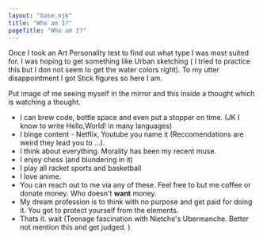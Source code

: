 ```yaml
---
layout: "base.njk"
title: "Who am I?"
pageTitle: "Who am I?"
---
```


Once I took an Art Personality test to find out what type I was most suited for. I was hoping to get something like Urban sketching ( I tried to practice this but I don not seem to get the water colors right). To my utter disappointment I got Stick figures so here I am.  

Put image of me seeing myself in the mirror and this inside a thought which is watching a thought.



- I can brew code, bottle space and even put a stopper on time. (JK I know to write Hello,World! in many languages)
- I binge content - Netflix, Youtube you name it (Reccomendations are weird they lead you to ...). 
- I think about everything. Morality has been my recent muse.
- I enjoy chess (and blundering in it)
- I play all racket sports and basketball
- I love anime.
- You can reach out to me via any of these. Feel free to but me coffee or donate money. Who doesn't **want** money.
- My dream profession is to think with no purpose and get paid for doing it. You got to protect yourself from the elements.  
- Thats it. wait (Teenage fascination with Nietche's Ubermanche. Better not mention this and get judged.  )

